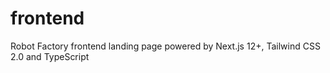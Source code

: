 # frontend
Robot Factory frontend landing page powered by Next.js 12+, Tailwind CSS 2.0 and TypeScript
